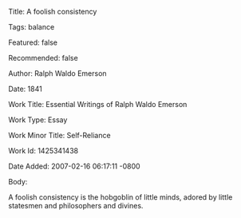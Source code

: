 Title:  A foolish consistency

Tags:   balance

Featured: false

Recommended: false

Author: Ralph Waldo Emerson

Date:   1841

Work Title: Essential Writings of Ralph Waldo Emerson

Work Type: Essay

Work Minor Title: Self-Reliance

Work Id: 1425341438

Date Added: 2007-02-16 06:17:11 -0800

Body: 

A foolish consistency is the hobgoblin of little minds, adored by little statesmen and philosophers and divines.

